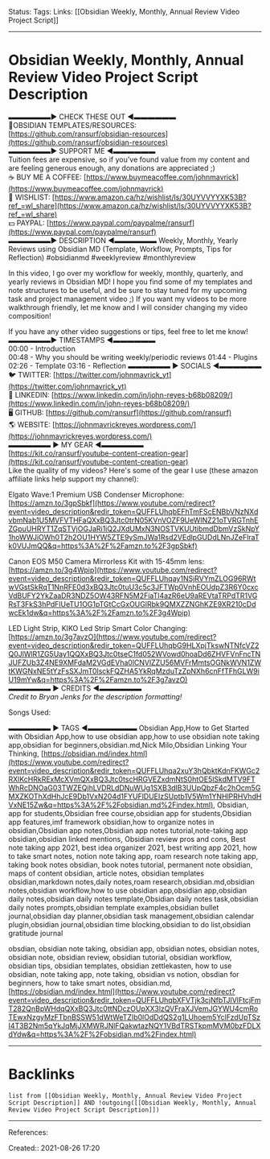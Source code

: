 Status: 
Tags: 
Links: [[Obsidian Weekly, Monthly, Annual Review Video Project Script]]
___
# Obsidian Weekly, Monthly, Annual Review Video Project Script Description
▬▬▬▬▬▬► CHECK THESE OUT ◀︎▬▬▬▬▬▬  
📃OBSIDIAN TEMPLATES/RESOURCES: [https://github.com/ransurf/obsidian-resources](https://github.com/ransurf/obsidian-resources)  
▬▬▬▬▬▬► SUPPORT ME ◀︎▬▬▬▬▬▬  
Tuition fees are expensive, so if you've found value from my content and are feeling generous enough, any donations are appreciated ;)  
☕ BUY ME A COFFEE: [https://www.buymeacoffee.com/johnmavrick](https://www.buymeacoffee.com/johnmavrick)  
🛒 WISHLIST: [https://www.amazon.ca/hz/wishlist/ls/30UYVVYYXK53B?ref_=wl_share](https://www.amazon.ca/hz/wishlist/ls/30UYVVYYXK53B?ref_=wl_share)  
💵 PAYPAL: [https://www.paypal.com/paypalme/ransurf](https://www.paypal.com/paypalme/ransurf)  
▬▬▬▬▬▬► DESCRIPTION ◀︎▬▬▬▬▬▬
Weekly, Monthly, Yearly Reviews using Obsidian MD (Template, Workflow, Prompts, Tips for Reflection)
#obsidianmd #weeklyreview #monthlyreview

In this video, I go over my workflow for weekly, monthly, quarterly, and yearly reviews in Obsidian MD! I hope you find some of my templates and note structures to be useful, and be sure to stay tuned for my upcoming task and project management video ;) If you want my videos to be more walkthrough friendly, let me know and I will consider changing my video composition!

If you have any other video suggestions or tips, feel free to let me know!  
▬▬▬▬▬▬► TIMESTAMPS ◀︎▬▬▬▬▬▬  
00:00 - Introduction  
00:48 - Why you should be writing weekly/periodic reviews
01:44 - Plugins
02:26 - Template
03:16 - Reflection
▬▬▬▬▬▬ ► SOCIALS ◀︎▬▬▬▬▬▬  
🐦 TWITTER: [https://twitter.com/johnmavrick_yt](https://twitter.com/johnmavrick_yt)  
💼️ LINKEDIN: [https://www.linkedin.com/in/john-reyes-b68b08209/](https://www.linkedin.com/in/john-reyes-b68b08209/)  
🖥️ GITHUB: [https://github.com/ransurf](https://github.com/ransurf)  
🌎 WEBSITE: [https://johnmavrickreyes.wordpress.com/](https://johnmavrickreyes.wordpress.com/)  
▬▬▬▬▬▬ ► MY GEAR ◀︎▬▬▬▬▬▬  
[https://kit.co/ransurf/youtube-content-creation-gear](https://kit.co/ransurf/youtube-content-creation-gear)  
Like the quality of my videos? Here's some of the gear I use (these amazon affiliate links help support my channel):

Elgato Wave:1 Premium USB Condenser Microphone:  
[https://amzn.to/3gpSbkf](https://www.youtube.com/redirect?event=video_description&redir_token=QUFFLUhqbEFhTmFScENBbVNzNXdvbmNab1U5MVFVTHFaQXxBQ3Jtc0trN05KVnVOZF9UeWlNZ21oTVRGTnhEZGpuUHRYT1ZqSTVjOGJaRi1iQ2JXdUMxN3NOSTVKUUtibmdDbmVzSkNpY1hoWWJiOWh0T2h2OU1HYW5ZTE9ySmJWa1Rsd2VEdlpGUDdLNnJZeFlraTk0VUJmQQ&q=https%3A%2F%2Famzn.to%2F3gpSbkf)

Canon EOS M50 Camera Mirrorless Kit with 15-45mm lens: [https://amzn.to/3g4Wpip](https://www.youtube.com/redirect?event=video_description&redir_token=QUFFLUhqay1NSjRVYmZLOG96RWtwVGstSkRqT1NnRFE0d3xBQ3Jtc0tuU3c5c3JFTWp0VnhEOUdpZ3R6Y0cxcVdBUFY2YkZaaDR3NDZ5OW43RFN5M2FiaTl4azR6eU9aREVtaTRPdTR1VGRsT3FkS3hPdFlUeTU1OG1pTGtCcGxOUGlRbk9QMXZZNGhKZE9XR210cDdwcEk1dw&q=https%3A%2F%2Famzn.to%2F3g4Wpip)

LED Light Strip, KIKO Led Strip Smart Color Changing: [https://amzn.to/3g7avzO](https://www.youtube.com/redirect?event=video_description&redir_token=QUFFLUhqbG9HLXpjTkswNTNfcVZ2Q0JlWlR1ZG5Uay1QQXxBQ3Jtc0tseC1fd052WVowd0hoaDd6ZHVFVnFncTNJUFZUb3Z4NE9XMFdaM2VGdEVha0lCNVlZZU56MVFrMmtsOGNkWVN1ZWtKWGNxNE5tYzFsSXJmT0lsckFQZHA5YkRqMzduTzZpNXh6cnFfTFhGLW9iU19mYw&q=https%3A%2F%2Famzn.to%2F3g7avzO)  
▬▬▬▬▬▬ ► CREDITS ◀︎▬▬▬▬▬▬  
_Credit to Bryan Jenks for the description formatting!_

Songs Used:

▬▬▬▬▬▬ ► TAGS ◀︎▬▬▬▬▬▬▬
Obsidian App,How to Get Started with Obsidian App,how to use obsidian app,how to use obsidian note taking app,obsidian for beginners,obsidian.md,Nick Milo,Obsidian Linking Your Thinking, [https://obsidian.md/index.html](https://www.youtube.com/redirect?event=video_description&redir_token=QUFFLUhqa2xuY3hQbktKdnFKWGc2RXlKcHRkRExMcXVmQXxBQ3Jtc0tscHRGVEZxdmNtS0htOE5lSkdMTV9FTWhRcDNOaG03TWZEQjhLVDRLdDNuWUg1SXB3dlB3UUpQbzF4c2hOcm5GMXZKOThXdHhJcE9Db1VxN204d1FYUFlDUEIzSUptb1V5Wm1YNHlPRHVhdHVxNE15Zw&q=https%3A%2F%2Fobsidian.md%2Findex.html), Obsidian, app for students,Obsidian free course,obsidian app for students,Obsidian app features,imf framework obsidian,how to organize notes in obsidian,Obsidian app notes,Obsidian app notes tutorial,note-taking app obsidian,obsidian linked mentions, Obsidian review pros and cons, Best note taking app 2021, best idea organizer 2021, best writing app 2021, how to take smart notes, notion note taking app, roam research note taking app, taking book notes obsidian, book notes tutorial, permanent note obsidian, maps of content obsidian, article notes, obsidian templates obsidian,markdown notes,daily notes,roam research,obsidian.md,obsidian notes,obsidian workflow,how to use obsidian app,obsidian app,obsidian daily notes,obsidian daily notes template,Obsidian daily notes task,obsidian daily notes prompts,obsidian template examples,obsidian bullet journal,obsidian day planner,obsidian task management,obsidian calendar plugin,obsidian journal,obsidian time blocking,obsidian to do list,obsidian gratitude journal

obsdian, obsidian note taking, obsidian app, obsidian notes, obsidian notes, obsidian note, obsidian review, obsidian tutorial, obsidian workflow, obsidian tips, obsidian templates, obsidian zettlekasten, how to use obsidian, note taking app, note taking, obsidian vs notion, obsdian for beginners, how to take smart notes, obsidian.md, [https://obsidian.md/index.html](https://www.youtube.com/redirect?event=video_description&redir_token=QUFFLUhqbXFVTjk3cjNfbTJIVlFtcjFmT282QnBpWHdqQXxBQ3Jtc0ttNDczOUpXX3lzQVFraXJVemJGYWU4cmRoTEwxNzgyMzFTbnBSSW51dWtWeTZIb0lOdDdQS2g1LUhoem5YclFzdUpTSzI4T3B2Nm5qYkJqMjJXMWRJNlFQakwtazNQY1VBdTRSTkpmMVM0bzFDLXdYdw&q=https%3A%2F%2Fobsidian.md%2Findex.html)
___
# Backlinks
```dataview
list from [[Obsidian Weekly, Monthly, Annual Review Video Project Script Description]] AND !outgoing([[Obsidian Weekly, Monthly, Annual Review Video Project Script Description]])
```
___
References:

Created:: 2021-08-26 17:20
